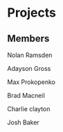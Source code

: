Projects
========
Members
-------
Nolan Ramsden 

Adayson Gross

Max Prokopenko

Brad Macneil

Charlie clayton

Josh Baker
